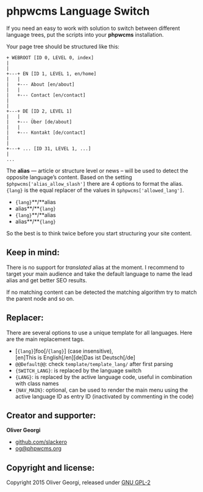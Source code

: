 phpwcms Language Switch
=======================

If you need an easy to work with solution to switch between different language trees, put the scripts into your **phpwcms** installation.

Your page tree should be structured like this:

```
+ WEBROOT [ID 0, LEVEL 0, index]
|
|
+---+ EN [ID 1, LEVEL 1, en/home]
|   |
|   +--- About [en/about]
|   |
|   +--- Contact [en/contact]
|
|
+---+ DE [ID 2, LEVEL 1]
|   |
|   +--- Über [de/about]
|   |
|   +--- Kontakt [de/contact]
|
|
+---+ ... [ID 31, LEVEL 1, ...]
|
...
```

The **alias** — article or structure level or news – will be used to detect the opposite language’s content. Based on the setting `$phpwcms['alias_allow_slash']` there are 4 options to format the alias. `{lang}` is the equal replacer of the values in `$phpwcms['allowed_lang']`.

- `{lang}`**/**alias
- alias**/**`{lang}`
- `{lang}`**/**alias
- alias**/**`{lang}`

So the best is to think twice before you start structuring your site content.


Keep in mind:
-------------

There is no support for _translated_ alias at the moment. I recommend to target your main audience and take the default language to name the lead alias and get better SEO results.

If no matching content can be detected the matching algorithm try to match the parent node and so on.


Replacer:
---------

There are several options to use a unique template for all languages. Here are the main replacement tags.

- [`{lang}`]foo[/`{lang}`] (case insensitive),  
[en]This is English[/en][de]Das ist Deutsch[/de]
- `@@Default@@`: check `template/template_lang/` after first parsing
- `{SWITCH_LANG}`: is replaced by the language switch
- `{LANG}`: is replaced by the active language code, useful in combination with class names
- `{NAV_MAIN}`: optional, can be used to render the main menu using the active language ID as entry ID (inactivated by commenting in the code)


Creator and supporter:
----------------------

**Oliver Georgi**

- [github.com/slackero](https://github.com/slackero)
- <og@phpwcms.org>


Copyright and license:
----------------------

Copyright 2015 Oliver Georgi, released under [GNU GPL-2](https://github.com/slackero/phpwcms-extended/blob/master/LICENSE)
